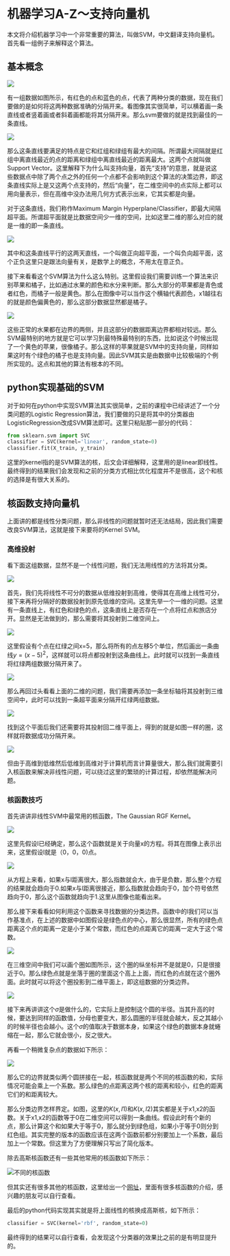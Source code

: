 # 机器学习A-Z～支持向量机

本文将介绍机器学习中一个非常重要的算法，叫做SVM，中文翻译支持向量机。首先看一组例子来解释这个算法。

## 基本概念

![](https://leafw-blog-pic.oss-cn-hangzhou.aliyuncs.com/%E5%B1%8F%E5%B9%95%E5%BF%AB%E7%85%A7%202019-02-13%20%E4%B8%8B%E5%8D%882.11.24.png)

有一组数据如图所示，有红色的点和蓝色的点，代表了两种分类的数据，现在我们要做的是如何将这两种数据准确的分隔开来。看图像其实很简单，可以横着画一条直线或者竖着画或者斜着画都能将其分隔开来。那么svm要做的就是找到最佳的一条直线。

![](https://leafw-blog-pic.oss-cn-hangzhou.aliyuncs.com/%E5%B1%8F%E5%B9%95%E5%BF%AB%E7%85%A7%202019-02-13%20%E4%B8%8B%E5%8D%882.16.04.png)

那么这条直线要满足的特点是它和红组和绿组有最大的间隔。所谓最大间隔就是红组中离直线最近的点的距离和绿组中离直线最近的距离最大。这两个点就叫做Support Vector。这里解释下为什么叫支持向量，首先“支持”的意思，就是说这些数据点中除了两个点之外的任何一个点都不会影响到这个算法的决策边界，即这条直线实际上是又这两个点支持的，然后“向量”，在二维空间中的点实际上都可以用向量表示，但在高维中没办法用几何方式表示出来，它其实都是向量。

对于这条直线，我们称作Maximum Margin Hyperplane/Classifier，即最大间隔超平面。所谓超平面就是比数据空间少一维的空间，比如这里二维的那么对应的就是一维的即一条直线。

![](https://leafw-blog-pic.oss-cn-hangzhou.aliyuncs.com/%E5%B1%8F%E5%B9%95%E5%BF%AB%E7%85%A7%202019-02-13%20%E4%B8%8B%E5%8D%882.25.10.png)

其中和这条直线平行的这两天直线，一个叫做正向超平面，一个叫负向超平面，这个正负这里只是跟法向量有关，是数学上的概念，不用太在意正负。

接下来看看这个SVM算法为什么这么特别。这里假设我们需要训练一个算法来识别苹果和橘子，比如通过水果的颜色和水分来判断。那么大部分的苹果都是青色或者红色，而橘子一般是黄色。那么在图像中可以当作这个横轴代表颜色，x1越往右的就是颜色偏黄色的，那么这部分数据显然都是橘子。

![](https://leafw-blog-pic.oss-cn-hangzhou.aliyuncs.com/%E5%B1%8F%E5%B9%95%E5%BF%AB%E7%85%A7%202019-02-13%20%E4%B8%8B%E5%8D%882.31.07.png)

这些正常的水果都在边界的两侧，并且这部分的数据距离边界都相对较远。那么SVM最特别的地方就是它可以学习到最特殊最特别的东西，比如说这个时候出现了一个黄色的苹果，很像橘子。那么这样的苹果就是SVM中的支持向量，同样如果这时有个绿色的橘子也是支持向量。因此SVM其实是由数据中比较极端的个例所实现的。这点和其他的算法有根本的不同。

## python实现基础的SVM

对于如何在python中实现SVM算法其实很简单，之前的课程中已经讲述了一个分类问题的Logistic Regression算法，我们要做的只是将其中的分类器由LogisticRegression改成SVM算法即可。这里只粘贴那一部分的代码：

```python
from sklearn.svm import SVC
classifier = SVC(kernel='linear', random_state=0)
classifier.fit(X_train, y_train)
```

这里的kernel指的是SVM算法的核，后文会详细解释，这里用的是linear即线性。最终得到的结果我们会发现和之前的分类方式相比优化程度并不是很高，这个和核的选择是有很大关系的。

## 核函数支持向量机

上面讲的都是线性分类问题，那么非线性的问题就暂时还无法结局，因此我们需要改良SVM算法，这就是接下来要将的Kernel SVM。

### 高维投射

看下面这组数据，显然不是一个线性问题，我们无法用线性的方法将其分类。 

![](https://leafw-blog-pic.oss-cn-hangzhou.aliyuncs.com/%E5%B1%8F%E5%B9%95%E5%BF%AB%E7%85%A7%202019-02-22%20%E4%B8%8B%E5%8D%883.36.53.png)

首先，我们先将线性不可分的数据从低维投射到高维，使得其在高维上线性可分，接下来再将分隔好的数据投射到原先低维的空间。这里先举一个一维的问题。这里有一条直线上，有红色和绿色的点，这条直线上是否存在一个点将红点和旅店分开。显然是无法做到的，那么需要将其投射到二维空间上。

![](https://leafw-blog-pic.oss-cn-hangzhou.aliyuncs.com/%E5%B1%8F%E5%B9%95%E5%BF%AB%E7%85%A7%202019-02-22%20%E4%B8%8B%E5%8D%883.46.56.png)

这里假设有个点在红绿之间x=5，那么将所有的点左移5个单位，然后画出一条曲线$y=(x-5)^2$，这样就可以将点都投射到这条曲线上。此时就可以找到一条直线将红绿两组数据分隔开来了。

![](https://leafw-blog-pic.oss-cn-hangzhou.aliyuncs.com/%E5%B1%8F%E5%B9%95%E5%BF%AB%E7%85%A7%202019-02-22%20%E4%B8%8B%E5%8D%883.48.05.png)

那么再回过头看看上面的二维的问题，我们需要再添加一条坐标轴将其投射到三维空间中，此时可以找到一条超平面来分隔开红绿两组数据。

![](https://leafw-blog-pic.oss-cn-hangzhou.aliyuncs.com/%E5%B1%8F%E5%B9%95%E5%BF%AB%E7%85%A7%202019-02-22%20%E4%B8%8B%E5%8D%883.49.41.png)

找到这个平面后我们还需要将其投射回二维平面上，得到的就是如图一样的圈，这样就将数据成功分隔开来。

![](https://leafw-blog-pic.oss-cn-hangzhou.aliyuncs.com/%E5%B1%8F%E5%B9%95%E5%BF%AB%E7%85%A7%202019-02-22%20%E4%B8%8B%E5%8D%883.50.39.png)

但由于高维到低维然后低维到高维对于计算机而言计算量很大，那么我们就需要引入核函数来解决非线性问题，可以绕过这里的繁琐的计算过程，却依然能解决问题。

### 核函数技巧

首先讲讲非线性SVM中最常用的核函数，The Gaussian RGF Kernel。

![](https://leafw-blog-pic.oss-cn-hangzhou.aliyuncs.com/%E5%B1%8F%E5%B9%95%E5%BF%AB%E7%85%A7%202019-02-22%20%E4%B8%8B%E5%8D%884.03.14.png)

这里先假设l已经确定，那么这个函数就是关于向量x的方程。将其在图像上表示出来，这里假设l就是（0，0，0)点。

![](https://leafw-blog-pic.oss-cn-hangzhou.aliyuncs.com/%E5%B1%8F%E5%B9%95%E5%BF%AB%E7%85%A7%202019-02-22%20%E4%B8%8B%E5%8D%884.07.19.png)

从方程上来看，如果x与l距离很大，那么指数就会大，由于是负数，那么整个方程的结果就会趋向于0.如果x与l距离很接近，那么指数就会趋向于0，加个符号依然趋向于0，那么这个函数就趋向于1.这里从图像也能看出来。

那么接下来看看如何利用这个函数来寻找数据的分类边界。函数中的l我们可以当作基准点，在上述的数据中如图假设是绿色点的中心，那么很显然，所有的绿色点距离这个点的距离一定是小于某个常数，而红色的点距离它的距离一定大于这个常数。

![](https://leafw-blog-pic.oss-cn-hangzhou.aliyuncs.com/%E5%B1%8F%E5%B9%95%E5%BF%AB%E7%85%A7%202019-02-22%20%E4%B8%8B%E5%8D%884.12.56.png)

在三维空间中我们可以画个圈如图所示，这个圈的纵坐标并不是就是0，只是很接近于0。那么绿色点就是坐落于圈的里面这个高上上面，而红色的点就在这个圈外面。此时就可以将这个圈投影到二维平面上，即这组数据的分类边界。

![](https://leafw-blog-pic.oss-cn-hangzhou.aliyuncs.com/%E5%B1%8F%E5%B9%95%E5%BF%AB%E7%85%A7%202019-02-22%20%E4%B8%8B%E5%8D%884.16.24.png)

接下来再讲讲这个$\sigma$是做什么的，它实际上是控制这个圆的半径。当其升高的时候，要达到同样的函数值，分母也要变大，那么圆圈的半径就会越大，反之其越小的时候半径也会越小。这个$\sigma$的值取决于数据本身，如果这个绿色的数据本身就蜷缩在一起，那么它就会很小，反之很大。

再看一个稍微复杂点的数据如下所示：

![](https://leafw-blog-pic.oss-cn-hangzhou.aliyuncs.com/%E5%B1%8F%E5%B9%95%E5%BF%AB%E7%85%A7%202019-02-22%20%E4%B8%8B%E5%8D%884.21.16.png)

那么它的边界就类似两个圆拼接在一起，核函数就是两个不同的核函数的和，实际情况可能会乘上一个系数。那么绿色的点距离这两个核的距离和较小，红色的距离它们的和距离较大。

那么分类边界怎样界定。如图，这里的$K(x,l1)$和$K(x,l2)​$其实都是关于x1,x2的函数。关于x1,x2的函数等于0在二维空间可以得到一条曲线。假设此时有个新的点，那么计算这个和如果大于等于0，那么就分到绿色组，如果小于等于0则分到红色组。其实完整的版本的函数应该在这两个函数前都分别要加上一个系数，最后加上一个常数。但这里为了方便理解只写出了简化版本。

除去高斯核函数还有一些其他常用的核函数如下所示：

![不同的核函数](https://leafw-blog-pic.oss-cn-hangzhou.aliyuncs.com/%E5%B1%8F%E5%B9%95%E5%BF%AB%E7%85%A7%202019-02-22%20%E4%B8%8B%E5%8D%884.34.55.png)

 但其实还有很多其他的核函数，这里给出一个[网址](http://crsouza.com/2010/03/17/kernel-functions-for-machine-learning-applications/)，里面有很多核函数的介绍，感兴趣的朋友可以自行查看。

最后的python代码实现其实就是将上面线性的核换成高斯核，如下所示：

```python
classifier = SVC(kernel='rbf', random_state=0)
```

最终得到的结果可以自行查看，会发现这个分类器的效果比之前的是有明显提升的。